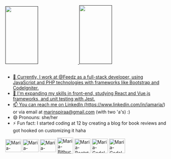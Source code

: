 
<div>
<a href="">
<img height="180em" width="45%" src="https://github-readme-stats-sigma-five.vercel.app/api?username=marinspira&show_icons=true&theme=dracula&include_all_commits=true&count_private=true"/>
<img height="183em" width="45%" src="https://github-readme-stats-sigma-five.vercel.app/api/top-langs/?username=marinspira&layout=compact&langs_count=16&theme=dracula"/>
</div>

##

- 🔭 Currently, I work at @Feedz as a full-stack developer, using JavaScript and PHP technologies with frameworks like Bootstrap and CodeIgniter.
- 🌱 I'm expanding my skills in front-end, studying React and Vue.js frameworks, and unit testing with Jest.
- 📫 You can reach me on LinkedIn (https://www.linkedin.com/in/iamaria/) or via email at marinspiraa@gmail.com (with two 'a's) :)
- 😄 Pronouns: she/her
- ⚡ Fun fact: I started coding at 12 by creating a blog for book reviews and got hooked on customizing it haha

<div>
<img align="center" alt="Maria-JavaScript" width="50" height="40" src="https://cdn.jsdelivr.net/gh/devicons/devicon/icons/javascript/javascript-original.svg"/>
<img align="center" alt="Maria-HTML" width="50" height="40" src="https://cdn.jsdelivr.net/gh/devicons/devicon/icons/html5/html5-original.svg" />
<img align="center" alt="Maria-CSS3" width="50" height="40" src="https://cdn.jsdelivr.net/gh/devicons/devicon/icons/css3/css3-original.svg" />
<img align="center" alt="Maria-Bitbucket" width="50" height="50" src="https://cdn.jsdelivr.net/gh/devicons/devicon/icons/bitbucket/bitbucket-original.svg" />
<img align="center" alt="Maria-Bootstrap" width="50" height="45" src="https://cdn.jsdelivr.net/gh/devicons/devicon/icons/bootstrap/bootstrap-original.svg" />
  <img align="center" alt="Maria-CodeIgniter" width="50" height="45" src="https://cdn.jsdelivr.net/gh/devicons/devicon/icons/git/git-original.svg" />
  <img align="center" alt="Maria-CodeIgniter" width="50" height="45" src="https://cdn.jsdelivr.net/gh/devicons/devicon/icons/jest/jest-plain.svg" />


</div>
